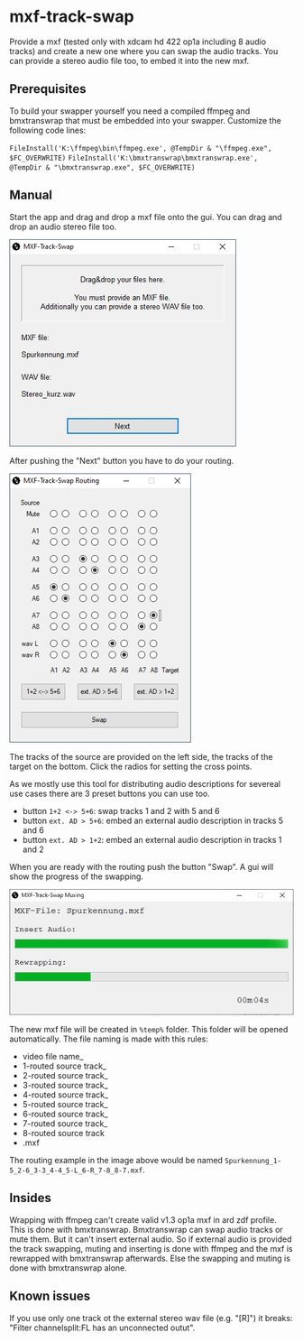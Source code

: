 # mxf-track-swap

Provide a mxf (tested only with xdcam hd 422 op1a including 8 audio tracks) and create a new one where you can swap the audio tracks. You can provide a stereo audio file too, to embed it into the new mxf.

## Prerequisites

To build your swapper yourself you need a compiled ffmpeg and bmxtranswrap that must be embedded into your swapper. Customize the following code lines:

`FileInstall('K:\ffmpeg\bin\ffmpeg.exe', @TempDir & "\ffmpeg.exe", $FC_OVERWRITE)`
`FileInstall('K:\bmxtranswrap\bmxtranswrap.exe', @TempDir & "\bmxtranswrap.exe", $FC_OVERWRITE)`

## Manual

Start the app and drag and drop a mxf file onto the gui. You can drag and drop an audio stereo file too.

![Screenshot of the drag and drop gui](images/MXF-Track-Swap_drop-files.png)

After pushing the "Next" button you have to do your routing.

![Screenshot of the routing gui](images/MXF-Track-Swap_routing.png)

The tracks of the source are provided on the left side, the tracks of the target on the bottom. Click the radios for setting the cross points.

As we mostly use this tool for distributing audio descriptions for severeal use cases there are 3 preset buttons you can use too.

- button `1+2 <-> 5+6`: swap tracks 1 and 2 with 5 and 6
- button `ext. AD > 5+6`: embed an external audio description in tracks 5 and 6
- button `ext. AD > 1+2`: embed an external audio description in tracks 1 and 2

When you are ready with the routing push the button "Swap". A gui will show the progress of the swapping.

![Screenshot of the progress gui](images/MXF-Track-Swap_muxing.png)

The new mxf file will be created in `%temp%` folder. This folder will be opened automatically. The file naming is made with this rules:

- video file name_
- 1-routed source track_
- 2-routed source track_
- 3-routed source track_
- 4-routed source track_
- 5-routed source track_
- 6-routed source track_
- 7-routed source track_
- 8-routed source track
- .mxf

The routing example in the image above would be named `Spurkennung_1-5_2-6_3-3_4-4_5-L_6-R_7-8_8-7.mxf`.

## Insides
Wrapping with ffmpeg can't create valid v1.3 op1a mxf in ard zdf profile. This is done with bmxtranswrap. Bmxtranswrap can swap audio tracks or mute them. But it can't insert external audio. So if external audio is provided the track swapping, muting and inserting is done with ffmpeg and the mxf is rewrapped with bmxtranswrap afterwards. Else the swapping and muting is done with bmxtranswrap alone.

## Known issues
If you use only one track ot the external stereo wav file (e.g. "[R]") it breaks: "Filter channelsplit:FL has an unconnected outut".
